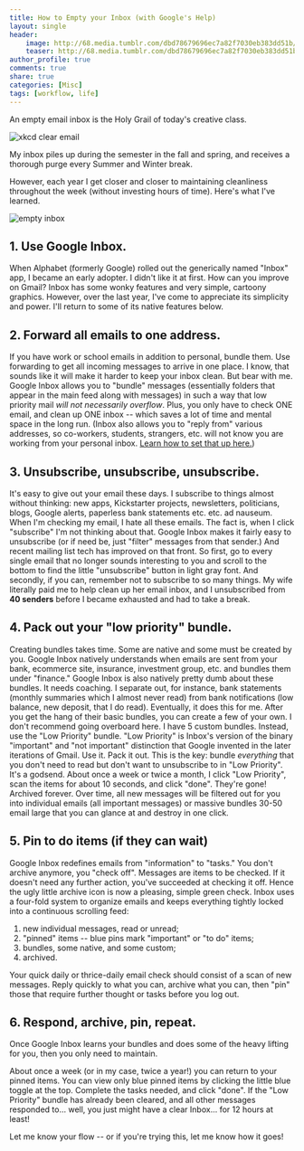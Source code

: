 ```yaml
---
title: How to Empty your Inbox (with Google's Help)
layout: single
header:
    image: http://68.media.tumblr.com/dbd78679696ec7a82f7030eb383dd51b/tumblr_nhkufdIN851rdf37to1_1280.png
    teaser: http://68.media.tumblr.com/dbd78679696ec7a82f7030eb383dd51b/tumblr_nhkufdIN851rdf37to1_1280.png
author_profile: true
comments: true
share: true
categories: [Misc]
tags: [workflow, life]
---
```


An empty email inbox is the Holy Grail of today's creative class. 


![xkcd clear email](http://imgs.xkcd.com/comics/emails.png)


My inbox piles up during the semester in the fall and spring, and receives a thorough purge every Summer and Winter break. 

However, each year I get closer and closer to maintaining cleanliness throughout the week (without investing hours of time). Here's what I've learned. 

![empty inbox](http://68.media.tumblr.com/dbd78679696ec7a82f7030eb383dd51b/tumblr_nhkufdIN851rdf37to1_1280.png)


## 1. Use Google Inbox. 

When Alphabet (formerly Google) rolled out the generically named "Inbox" app, I became an early adopter. I didn't like it at first. How can you improve on Gmail? Inbox has some wonky features and very simple, cartoony graphics. However, over the last year, I've come to appreciate its simplicity and power. I'll return to some of its native features below.

## 2. Forward all emails to one address.

If you have work or school emails in addition to personal, bundle them. Use forwarding to get all incoming messages to arrive in one place. I know, that sounds like it will make it harder to keep your inbox clean. But bear with me. Google Inbox allows you to "bundle" messages (essentially folders that appear in the main feed along with messages) in such a way that low priority mail *will not necessarily overflow*. Plus, you only have to check ONE email, and clean up ONE inbox -- which saves a lot of time and mental space in the long run. (Inbox also allows you to "reply from" various addresses, so co-workers, students, strangers, etc. will not know you are working from your personal inbox. [Learn how to set that up here.](https://support.google.com/mail/answer/22377?hl=en))

## 3. Unsubscribe, unsubscribe, unsubscribe. 

It's easy to give out your email these days. I subscribe to things almost without thinking: new apps, Kickstarter projects, newsletters, politicians, blogs, Google alerts, paperless bank statements etc. etc. ad nauseum. When I'm checking my email, I hate all these emails. The fact is, when I click "subscribe" I'm not thinking about that. Google Inbox makes it fairly easy to unsubscribe (or if need be, just "filter" messages from that sender.) And recent mailing list tech has improved on that front. So first, go to every single email that no longer sounds interesting to you and scroll to the bottom to find the little "unsubscribe" button in light gray font. And secondly, if you can, remember not to subscribe to so many things. My wife literally paid me to help clean up her email inbox, and I unsubscribed from **40 senders** before I became exhausted and had to take a break. 

## 4. Pack out your "low priority" bundle. 

Creating bundles takes time. Some are native and some must be created by you. Google Inbox natively understands when emails are sent from your bank, ecommerce site, insurance, investment group, etc. and bundles them under "finance." Google Inbox is also natively pretty dumb about these bundles. It needs coaching. I separate out, for instance, bank statements (monthly summaries which I almost never read) from bank notifications (low balance, new deposit, that I do read). Eventually, it does this for me. After you get the hang of their basic bundles, you can create a few of your own. I don't recommend going overboard here. I have 5 custom bundles. Instead, use the "Low Priority" bundle. "Low Priority" is Inbox's version of the binary "important" and "not important" distinction that Google invented in the later iterations of Gmail. Use it. Pack it out. This is the key: bundle *everything* that you don't need to read but don't want to unsubscribe to in "Low Priority". It's a godsend. About once a week or twice a month, I click "Low Priority", scan the items for about 10 seconds, and click "done". They're gone! Archived forever. Over time, all new messages will be filtered out for you into individual emails (all important messages) or massive bundles 30-50 email large that you can glance at and destroy in one click. 

## 5. Pin to do items (if they can wait)

Google Inbox redefines emails from "information" to "tasks." You don't archive anymore, you "check off". Messages are items to be checked. If it doesn't need any further action, you've succeeded at checking it off. Hence the ugly little archive icon is now a pleasing, simple green check. Inbox uses a four-fold system to organize emails and keeps everything tightly locked into a continuous scrolling feed: 

1. new individual messages, read or unread;
2. "pinned" items -- blue pins mark  "important" or "to do" items;
3. bundles, some native, and some custom; 
4. archived.

Your quick daily or thrice-daily email check should consist of a scan of new messages. Reply quickly to what you can, archive what you can, then "pin" those that require further thought or tasks before you log out. 

## 6. Respond, archive, pin, repeat. 

Once Google Inbox learns your bundles and does some of the heavy lifting for you, then you only need to maintain.

About once a week (or in my case, twice a year!) you can return to your pinned items. You can view only blue pinned items by clicking the little blue toggle at the top. Complete the tasks needed, and click "done". If the "Low Priority" bundle has already been cleared, and all other messages responded to... well, you just might have a clear Inbox... for 12 hours at least!

Let me know your flow -- or if you're trying this, let me know how it goes!